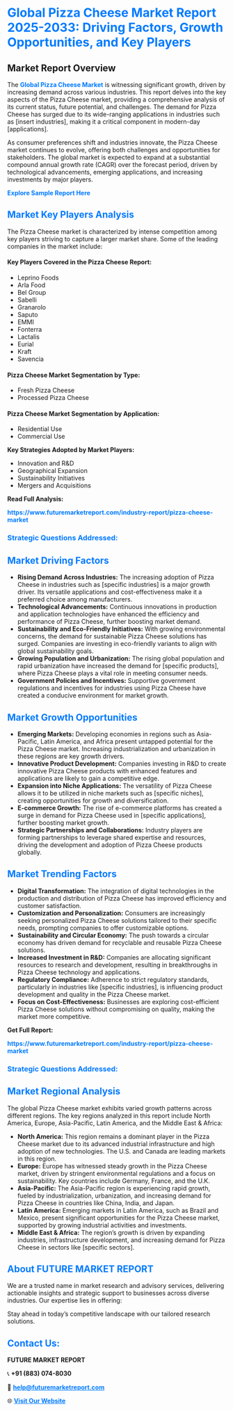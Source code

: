 <h1 style="color: #007BFF;">Global Pizza Cheese Market Report 2025-2033: Driving Factors, Growth Opportunities, and Key Players</h1>

<section id="overview">
<h2>Market Report Overview</h2>
<p>The <a href="https://www.futuremarketreport.com/industry-report/pizza-cheese-market" style="color: #007BFF; text-decoration: none;"><strong>Global Pizza Cheese Market</strong></a> is witnessing significant growth, driven by increasing demand across various industries. This report delves into the key aspects of the Pizza Cheese market, providing a comprehensive analysis of its current status, future potential, and challenges. The demand for Pizza Cheese has surged due to its wide-ranging applications in industries such as [insert industries], making it a critical component in modern-day [applications].</p>
<p>As consumer preferences shift and industries innovate, the Pizza Cheese market continues to evolve, offering both challenges and opportunities for stakeholders. The global market is expected to expand at a substantial compound annual growth rate (CAGR) over the forecast period, driven by technological advancements, emerging applications, and increasing investments by major players.</p>
</section>

<section id="overview">
<p><a href="https://www.futuremarketreport.com/request-sample/reportId=28425" style="color: #007BFF; text-decoration: none;"><strong>Explore Sample Report Here</strong></a></p>
</section>

<section id="key-players">
<h2 style="color: #007BFF;">Market Key Players Analysis</h2>
<p>The Pizza Cheese market is characterized by intense competition among key players striving to capture a larger market share. Some of the leading companies in the market include:</p>
<h4>Key Players Covered in the Pizza Cheese Report:</h4>
<ul><li>Leprino Foods</li><li>Arla Food</li><li>Bel Group</li><li>Sabelli</li><li>Granarolo</li><li>Saputo</li><li>EMMI</li><li>Fonterra</li><li>Lactalis</li><li>Eurial</li><li>Kraft</li><li>Savencia</li></ul>
<h4>Pizza Cheese Market Segmentation by Type:</h4>
<ul><li>Fresh Pizza Cheese</li><li>Processed Pizza Cheese</li></ul>

<h4>Pizza Cheese Market Segmentation by Application:</h4>
<ul><li>Residential Use</li><li>Commercial Use</li></ul>
<p><strong>Key Strategies Adopted by Market Players:</strong></p>
<ul>
<li>Innovation and R&D</li>
<li>Geographical Expansion</li>
<li>Sustainability Initiatives</li>
<li>Mergers and Acquisitions</li>
</ul>
</section>

<section>
<p><strong>Read Full Analysis: </strong></p><a href="https://www.futuremarketreport.com/industry-report/pizza-cheese-market" style="color: #007BFF; text-decoration: none;"><strong>https://www.futuremarketreport.com/industry-report/pizza-cheese-market</strong></a>
<h3 style="color: #007BFF;">Strategic Questions Addressed:</h3>
</section>

<section id="driving-factors">
<h2 style="color: #007BFF;">Market Driving Factors</h2>
<ul>
<li><strong>Rising Demand Across Industries:</strong> The increasing adoption of Pizza Cheese in industries such as [specific industries] is a major growth driver. Its versatile applications and cost-effectiveness make it a preferred choice among manufacturers.</li>
<li><strong>Technological Advancements:</strong> Continuous innovations in production and application technologies have enhanced the efficiency and performance of Pizza Cheese, further boosting market demand.</li>
<li><strong>Sustainability and Eco-Friendly Initiatives:</strong> With growing environmental concerns, the demand for sustainable Pizza Cheese solutions has surged. Companies are investing in eco-friendly variants to align with global sustainability goals.</li>
<li><strong>Growing Population and Urbanization:</strong> The rising global population and rapid urbanization have increased the demand for [specific products], where Pizza Cheese plays a vital role in meeting consumer needs.</li>
<li><strong>Government Policies and Incentives:</strong> Supportive government regulations and incentives for industries using Pizza Cheese have created a conducive environment for market growth.</li>
</ul>
</section>

<section id="growth-opportunities">
<h2 style="color: #007BFF;">Market Growth Opportunities</h2>
<ul>
<li><strong>Emerging Markets:</strong> Developing economies in regions such as Asia-Pacific, Latin America, and Africa present untapped potential for the Pizza Cheese market. Increasing industrialization and urbanization in these regions are key growth drivers.</li>
<li><strong>Innovative Product Development:</strong> Companies investing in R&D to create innovative Pizza Cheese products with enhanced features and applications are likely to gain a competitive edge.</li>
<li><strong>Expansion into Niche Applications:</strong> The versatility of Pizza Cheese allows it to be utilized in niche markets such as [specific niches], creating opportunities for growth and diversification.</li>
<li><strong>E-commerce Growth:</strong> The rise of e-commerce platforms has created a surge in demand for Pizza Cheese used in [specific applications], further boosting market growth.</li>
<li><strong>Strategic Partnerships and Collaborations:</strong> Industry players are forming partnerships to leverage shared expertise and resources, driving the development and adoption of Pizza Cheese products globally.</li>
</ul>
</section>

<section id="trending-factors">
<h2 style="color: #007BFF;">Market Trending Factors</h2>
<ul>
<li><strong>Digital Transformation:</strong> The integration of digital technologies in the production and distribution of Pizza Cheese has improved efficiency and customer satisfaction.</li>
<li><strong>Customization and Personalization:</strong> Consumers are increasingly seeking personalized Pizza Cheese solutions tailored to their specific needs, prompting companies to offer customizable options.</li>
<li><strong>Sustainability and Circular Economy:</strong> The push towards a circular economy has driven demand for recyclable and reusable Pizza Cheese solutions.</li>
<li><strong>Increased Investment in R&D:</strong> Companies are allocating significant resources to research and development, resulting in breakthroughs in Pizza Cheese technology and applications.</li>
<li><strong>Regulatory Compliance:</strong> Adherence to strict regulatory standards, particularly in industries like [specific industries], is influencing product development and quality in the Pizza Cheese market.</li>
<li><strong>Focus on Cost-Effectiveness:</strong> Businesses are exploring cost-efficient Pizza Cheese solutions without compromising on quality, making the market more competitive.</li>
</ul>
</section>

<section>
<p><strong>Get Full Report: </strong></p><a href="https://www.futuremarketreport.com/industry-report/pizza-cheese-market" style="color: #007BFF; text-decoration: none;"><strong>https://www.futuremarketreport.com/industry-report/pizza-cheese-market</strong></a>
<h3 style="color: #007BFF;">Strategic Questions Addressed:</h3>
</section>


<section id="regional-analysis">
<h2 style="color: #007BFF;">Market Regional Analysis</h2>
<p>The global Pizza Cheese market exhibits varied growth patterns across different regions. The key regions analyzed in this report include North America, Europe, Asia-Pacific, Latin America, and the Middle East & Africa:</p>
<ul>
<li><strong>North America:</strong> This region remains a dominant player in the Pizza Cheese market due to its advanced industrial infrastructure and high adoption of new technologies. The U.S. and Canada are leading markets in this region.</li>
<li><strong>Europe:</strong> Europe has witnessed steady growth in the Pizza Cheese market, driven by stringent environmental regulations and a focus on sustainability. Key countries include Germany, France, and the U.K.</li>
<li><strong>Asia-Pacific:</strong> The Asia-Pacific region is experiencing rapid growth, fueled by industrialization, urbanization, and increasing demand for Pizza Cheese in countries like China, India, and Japan.</li>
<li><strong>Latin America:</strong> Emerging markets in Latin America, such as Brazil and Mexico, present significant opportunities for the Pizza Cheese market, supported by growing industrial activities and investments.</li>
<li><strong>Middle East & Africa:</strong> The region’s growth is driven by expanding industries, infrastructure development, and increasing demand for Pizza Cheese in sectors like [specific sectors].</li>
</ul>
</section>

<footer>
<h2 style="color: #007BFF;">About FUTURE MARKET REPORT</h2>
<p>We are a trusted name in market research and advisory services, delivering actionable insights and strategic support to businesses across diverse industries. Our expertise lies in offering:</p>

<p>Stay ahead in today’s competitive landscape with our tailored research solutions.</p>

<h2 style="color: #007BFF;">Contact Us:</h2>
<p><strong>FUTURE MARKET REPORT</strong></p>
<p>📞 <strong>+91 (883) 074-8030</strong></p>
<p>📧 <strong><a href="mailto:help@futuremarketreport.com" style="color: #007BFF;">help@futuremarketreport.com</a></strong></p>
<p>🌐 <strong><a href="https://www.futuremarketreport.com/" style="color: #007BFF;">Visit Our Website</a></strong></p>
</footer>